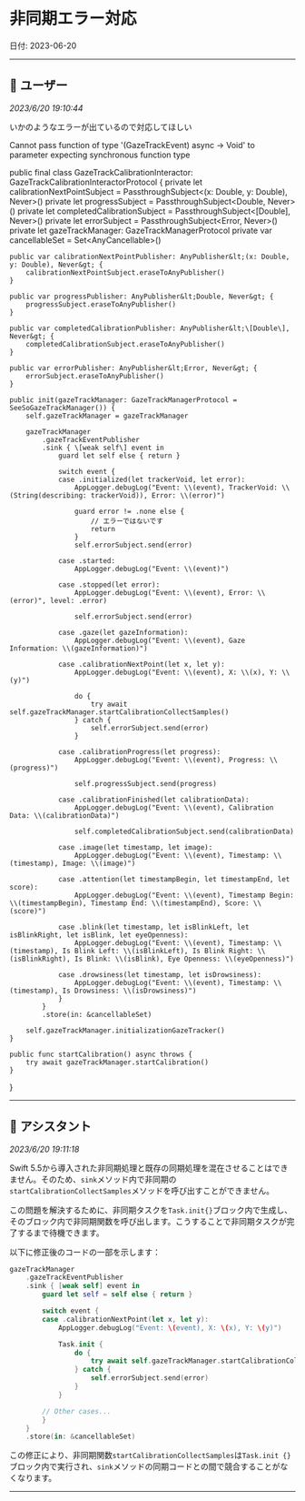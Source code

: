 # 非同期エラー対応

日付: 2023-06-20

---

## 👤 ユーザー
*2023/6/20 19:10:44*

いかのようなエラーが出ているので対応してほしい

Cannot pass function of type '(GazeTrackEvent) async -&gt; Void' to parameter expecting synchronous function type

public final class GazeTrackCalibrationInteractor: GazeTrackCalibrationInteractorProtocol {
    private let calibrationNextPointSubject = PassthroughSubject&lt;(x: Double, y: Double), Never&gt;()
    private let progressSubject = PassthroughSubject&lt;Double, Never&gt;()
    private let completedCalibrationSubject = PassthroughSubject&lt;\[Double\], Never&gt;()
    private let errorSubject = PassthroughSubject&lt;Error, Never&gt;()
    private let gazeTrackManager: GazeTrackManagerProtocol
    private var cancellableSet = Set&lt;AnyCancellable&gt;()

    public var calibrationNextPointPublisher: AnyPublisher&lt;(x: Double, y: Double), Never&gt; {
        calibrationNextPointSubject.eraseToAnyPublisher()
    }

    public var progressPublisher: AnyPublisher&lt;Double, Never&gt; {
        progressSubject.eraseToAnyPublisher()
    }
    
    public var completedCalibrationPublisher: AnyPublisher&lt;\[Double\], Never&gt; {
        completedCalibrationSubject.eraseToAnyPublisher()
    }

    public var errorPublisher: AnyPublisher&lt;Error, Never&gt; {
        errorSubject.eraseToAnyPublisher()
    }

    public init(gazeTrackManager: GazeTrackManagerProtocol = SeeSoGazeTrackManager()) {
        self.gazeTrackManager = gazeTrackManager

        gazeTrackManager
            .gazeTrackEventPublisher
            .sink { \[weak self\] event in
                guard let self else { return }

                switch event {
                case .initialized(let trackerVoid, let error):
                    AppLogger.debugLog("Event: \\(event), TrackerVoid: \\(String(describing: trackerVoid)), Error: \\(error)")

                    guard error != .none else {
                        // エラーではないです
                        return
                    }
                    self.errorSubject.send(error)
                    
                case .started:
                    AppLogger.debugLog("Event: \\(event)")

                case .stopped(let error):
                    AppLogger.debugLog("Event: \\(event), Error: \\(error)", level: .error)

                    self.errorSubject.send(error)

                case .gaze(let gazeInformation):
                    AppLogger.debugLog("Event: \\(event), Gaze Information: \\(gazeInformation)")

                case .calibrationNextPoint(let x, let y):
                    AppLogger.debugLog("Event: \\(event), X: \\(x), Y: \\(y)")

                    do {
                        try await self.gazeTrackManager.startCalibrationCollectSamples()
                    } catch {
                        self.errorSubject.send(error)
                    }

                case .calibrationProgress(let progress):
                    AppLogger.debugLog("Event: \\(event), Progress: \\(progress)")
                    
                    self.progressSubject.send(progress)

                case .calibrationFinished(let calibrationData):
                    AppLogger.debugLog("Event: \\(event), Calibration Data: \\(calibrationData)")
                    
                    self.completedCalibrationSubject.send(calibrationData)

                case .image(let timestamp, let image):
                    AppLogger.debugLog("Event: \\(event), Timestamp: \\(timestamp), Image: \\(image)")

                case .attention(let timestampBegin, let timestampEnd, let score):
                    AppLogger.debugLog("Event: \\(event), Timestamp Begin: \\(timestampBegin), Timestamp End: \\(timestampEnd), Score: \\(score)")

                case .blink(let timestamp, let isBlinkLeft, let isBlinkRight, let isBlink, let eyeOpenness):
                    AppLogger.debugLog("Event: \\(event), Timestamp: \\(timestamp), Is Blink Left: \\(isBlinkLeft), Is Blink Right: \\(isBlinkRight), Is Blink: \\(isBlink), Eye Openness: \\(eyeOpenness)")

                case .drowsiness(let timestamp, let isDrowsiness):
                    AppLogger.debugLog("Event: \\(event), Timestamp: \\(timestamp), Is Drowsiness: \\(isDrowsiness)")
                }
            }
            .store(in: &cancellableSet)
        
        self.gazeTrackManager.initializationGazeTracker()
    }

    public func startCalibration() async throws {
        try await gazeTrackManager.startCalibration()
    }
}

---

## 🤖 アシスタント
*2023/6/20 19:11:18*

Swift 5.5から導入された非同期処理と既存の同期処理を混在させることはできません。そのため、`sink`メソッド内で非同期の`startCalibrationCollectSamples`メソッドを呼び出すことができません。

この問題を解決するために、非同期タスクを`Task.init{}`ブロック内で生成し、そのブロック内で非同期関数を呼び出します。こうすることで非同期タスクが完了するまで待機できます。

以下に修正後のコードの一部を示します：

```swift
gazeTrackManager
    .gazeTrackEventPublisher
    .sink { [weak self] event in
        guard let self = self else { return }

        switch event {
        case .calibrationNextPoint(let x, let y):
            AppLogger.debugLog("Event: \(event), X: \(x), Y: \(y)")

            Task.init {
                do {
                    try await self.gazeTrackManager.startCalibrationCollectSamples()
                } catch {
                    self.errorSubject.send(error)
                }
            }

        // Other cases...
        }
    }
    .store(in: &cancellableSet)
```

この修正により、非同期関数`startCalibrationCollectSamples`は`Task.init {}`ブロック内で実行され、`sink`メソッドの同期コードとの間で競合することがなくなります。

---
